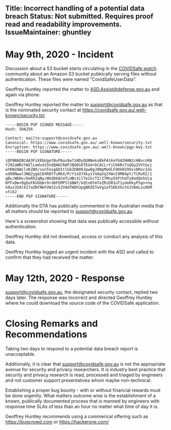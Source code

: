 Title: Incorrect handling of a potential data breach
Status: Not submitted. Requires proof read and readability improvements.
IssueMaintainer: ghuntley
---


# May 9th, 2020 - Incident

Discussion about a S3 bucket starts circulating in the <a href="/">COVIDSafe.watch</a> community about an Amazon S3 bucket pubkically serving files without authentication. These files were named "CovidSafeUserData". 

Geoffrey Huntley reported the matter to ASD.Assist@defense.gov.au and again via phone.

Geoffrey Huntley reported the matter to support@covidsafe.gov.au as that is the nominated security contact at https://covidsafe.gov.au/.well-known/security.txt

```
-----BEGIN PGP SIGNED MESSAGE-----
Hash: SHA256

Contact: mailto:support@covidsafe.gov.au
Canonical: https://www.covidsafe.gov.au/.well-known/security.txt
Encryption: https://www.covidsafe.gov.au/.well-known/pgp-key.txt
-----BEGIN PGP SIGNATURE-----

iQFNBAEBCAA3FiEEbUgetBuPAas8w7zHDyQUNNekxBkFAl6xF6AZHHN1cHBvcnRA
Y292aWRzYWZlLmdvdi5hdQAKCRAPJBQ016TEGd+bCACLrYjCbKRsTsQQyZVVtGxj
wYKW2AWclnKZWX/sxnTexg6D1tlGbZbB0OJpw0gJ0NpMoOLFd0kRZXOzv8RocIdx
xd90Nwwl3NQ2ygGCDXR0Y7uRKX/P/Y1xO7XkyiYXAqVq3YWvI9M04pY/TCRvRZ/1
qBs/WDHv/6eRh2qNy/WGXD66CmTLHBcXilTeihcTZ/27Mny5SPthdfy8odQnhUja
NfFxDm+8gQuFKUUQmr9rd8FEMPSl6BWf/kQtn0YmTeZRzD01uT1ydeHkyPSgn+nq
k9us35AlkI7aZNfNkFVWJ2v5ZVAdTHDh3pgBRZETwVg1of5DEXhc5XJV6mLsu9bM
=tik2
-----END PGP SIGNATURE-----
```

Additionally the DTA has publically commented in the Australian media that all matters should be reported to support@covidsafe.gov.au.

<?# Twitter 1257506430476640256 /?>

Here's a screenshot showing that data was publically accessible without authentication.

Geoffrey Huntley did not download, access or conduct any analysis of this data.

<?# Twitter 1259103414316707840 /?>

Geoffrey Huntley logged an urgent incident with the ASD and called to confirm that they had received the matter.

<?# Twitter 1259105952030027776 /?>
<?# Twitter 1259111494072975363 /?>


# May 12th, 2020 - Response

support@covidsafe.gov.au, the designated security contact, replied two days later. The response was incorrect and directed Geoffrey Huntley where he could download the source code of the COVIDSafe application.


<?# Twitter 1260012514131099648 /?>


# Closing Remarks and Recommendations

Taking two days to respond to a potential data breach report is unacceptable.


Additionally, it is clear that support@covidsafe.gov.au is not the appropriate avenue for security and privacy researchers. It is industry best practice that security and privacy research is read, processed and triaged by engineers and not customer support presentatives whom maybe non-technical.

Establishing a proper bug bounty - with or without financial rewards must be done urgently. What matters outcome wise is the establishment of a known, publically documented process that is manned by engineers with response time SLAs of less than an hour no matter what time of day it is. 

<?# Twitter 1263581018566430720 /?>

Geoffrey Huntley recommends using a commerical offering such as https://bugcrowd.com or https://hackerone.com/

